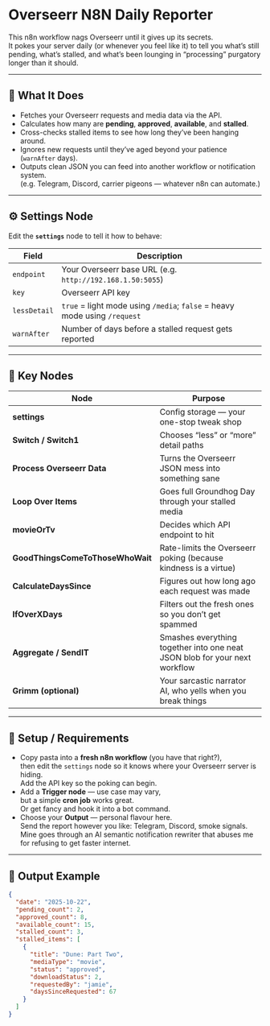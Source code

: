 # Overseerr N8N Daily Reporter 

This n8n workflow nags Overseerr until it gives up its secrets.  
It pokes your server daily (or whenever you feel like it) to tell you what’s still pending, what’s stalled, and what’s been lounging in “processing” purgatory longer than it should.

---

## 🧠 What It Does

- Fetches your Overseerr requests and media data via the API.  
- Calculates how many are **pending**, **approved**, **available**, and **stalled**.  
- Cross-checks stalled items to see how long they’ve been hanging around.  
- Ignores new requests until they’ve aged beyond your patience (`warnAfter` days).  
- Outputs clean JSON you can feed into another workflow or notification system.  
  (e.g. Telegram, Discord, carrier pigeons — whatever n8n can automate.)

---

## ⚙️ Settings Node

Edit the **`settings`** node to tell it how to behave:

| Field | Description |
|-------|--------------|
| `endpoint` | Your Overseerr base URL (e.g. `http://192.168.1.50:5055`) |
| `key` | Overseerr API key |
| `lessDetail` | `true` = light mode using `/media`; `false` = heavy mode using `/request` |
| `warnAfter` | Number of days before a stalled request gets reported |

---

## 🧩 Key Nodes

| Node | Purpose |
|------|----------|
| **settings** | Config storage — your one-stop tweak shop |
| **Switch / Switch1** | Chooses “less” or “more” detail paths |
| **Process Overseerr Data** | Turns the Overseerr JSON mess into something sane |
| **Loop Over Items** | Goes full Groundhog Day through your stalled media |
| **movieOrTv** | Decides which API endpoint to hit |
| **GoodThingsComeToThoseWhoWait** | Rate-limits the Overseerr poking (because kindness is a virtue) |
| **CalculateDaysSince** | Figures out how long ago each request was made |
| **IfOverXDays** | Filters out the fresh ones so you don’t get spammed |
| **Aggregate / SendIT** | Smashes everything together into one neat JSON blob for your next workflow |
| **Grimm (optional)** | Your sarcastic narrator AI, who yells when you break things |

---

## 🧰 Setup / Requirements

- Copy pasta into a **fresh n8n workflow** (you have that right?),  
  then edit the `settings` node so it knows where your Overseerr server is hiding.  
  Add the API key so the poking can begin.  
- Add a **Trigger node** — use case may vary,  
  but a simple **cron job** works great.  
  Or get fancy and hook it into a bot command.  
- Choose your **Output** — personal flavour here.  
  Send the report however you like: Telegram, Discord, smoke signals.  
  Mine goes through an AI semantic notification rewriter that abuses me  
  for refusing to get faster internet.

---

## 💬 Output Example

```json
{
  "date": "2025-10-22",
  "pending_count": 2,
  "approved_count": 8,
  "available_count": 15,
  "stalled_count": 3,
  "stalled_items": [
    {
      "title": "Dune: Part Two",
      "mediaType": "movie",
      "status": "approved",
      "downloadStatus": 2,
      "requestedBy": "jamie",
      "daysSinceRequested": 67
    }
  ]
}
